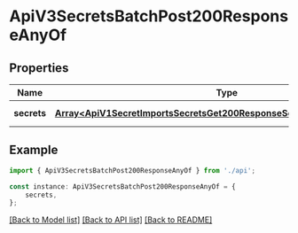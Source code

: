 # ApiV3SecretsBatchPost200ResponseAnyOf


## Properties

Name | Type | Description | Notes
------------ | ------------- | ------------- | -------------
**secrets** | [**Array&lt;ApiV1SecretImportsSecretsGet200ResponseSecretsInnerSecretsInner&gt;**](ApiV1SecretImportsSecretsGet200ResponseSecretsInnerSecretsInner.md) |  | [default to undefined]

## Example

```typescript
import { ApiV3SecretsBatchPost200ResponseAnyOf } from './api';

const instance: ApiV3SecretsBatchPost200ResponseAnyOf = {
    secrets,
};
```

[[Back to Model list]](../README.md#documentation-for-models) [[Back to API list]](../README.md#documentation-for-api-endpoints) [[Back to README]](../README.md)
